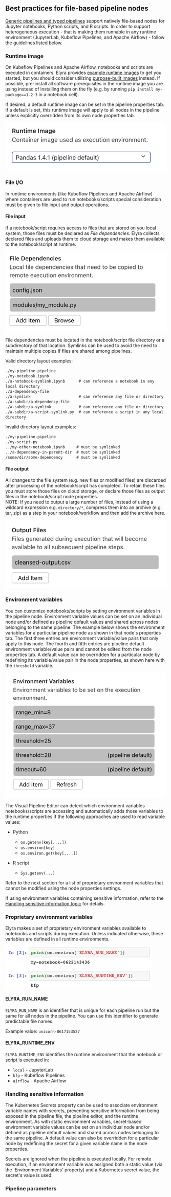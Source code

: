 <!--
{% comment %}
Copyright 2018-2022 Elyra Authors

Licensed under the Apache License, Version 2.0 (the "License");
you may not use this file except in compliance with the License.
You may obtain a copy of the License at

http://www.apache.org/licenses/LICENSE-2.0

Unless required by applicable law or agreed to in writing, software
distributed under the License is distributed on an "AS IS" BASIS,
WITHOUT WARRANTIES OR CONDITIONS OF ANY KIND, either express or implied.
See the License for the specific language governing permissions and
limitations under the License.
{% endcomment %}
-->
## Best practices for file-based pipeline nodes

[Generic pipelines and typed pipelines](pipelines.md) support natively file-based nodes for  Jupyter notebooks, Python scripts, and R scripts. In order to support heterogeneous execution - that is making them runnable in any runtime environment (JupyterLab, Kubeflow Pipelines, and Apache Airflow) - follow the guidelines listed below.

### Runtime image

On Kubeflow Pipelines and Apache Airflow, notebooks and scripts are executed in containers. Elyra provides [example runtime images](runtime-image-conf.md) to get you started, but you should consider utilizing [purpose-built images](../recipes/creating-a-custom-runtime-image.md) instead. If possible, pre-install all software prerequisites in the runtime image you are using instead of installing them on the fly (e.g. by running `pip install my-package==1.2.3` in a notebook cell).

If desired, a default runtime image can be set in the pipeline properties tab. If a default is set, this runtime image will apply to all nodes in the pipeline unless explicitly overridden from its own node properties tab.

![Default runtime image defined](../images/user_guide/best-practices-file-based-nodes/default-runtime-image.png)

### File I/O 

In runtime environments (like Kubeflow Pipelines and Apache Airflow) where containers are used to run notebooks/scripts special consideration must be given to file input and output operations.

#### File input

If a notebook/script requires access to files that are stored on you local system, those files must be declared as _File dependencies_. Elyra collects declared files and uploads them to cloud storage and makes them available to the notebook/script at runtime.

![Define file dependencies](../images/user_guide/best-practices-file-based-nodes/vpe-node-input-files.png)

File dependencies must be located in the notebook/script file directory or a subdirectory of that location. Symlinks can be used to avoid the need to maintain multiple copies if files are shared among pipelines.

Valid directory layout examples:

```
./my-pipeline.pipeline
./my-notebook.ipynb
./a-notebook-symlink.ipynb      # can reference a notebook in any local directory
./a-dependency-file               
./a-symlink                     # can reference any file or directory
./a-subdir/a-dependency-file
./a-subdir/a-symlink            # can reference any file or directory
./a-subdir/a-script-symlink.py  # can reference a script in any local directory
```

Invalid directory layout examples:
```
./my-pipeline.pipeline
./my-script.py
../my-other-notebook.ipynb     # must be symlinked
../a-dependency-in-parent-dir  # must be symlinked 
/some/dir/some-dependency      # must be symlinked
```

#### File output

All changes to the file system (e.g. new files or modified files) are discarded after processing of the notebook/script has completed. To retain these files you must store those files on cloud storage, or declare those files as output files in the notebook/script node properties.  
NOTE: If you need to output a large number of files, instead of using a wildcard expression e.g. `directory/*`, compress them into an archive (e.g. tar, zip) as a step in your notebook/workflow and then add the archive here.

![Define output files](../images/user_guide/best-practices-file-based-nodes/vpe-node-output-files.png)

### Environment variables

You can customize notebooks/scripts by setting environment variables in the pipeline node. Environment variable values can be set on an individual node and/or defined as pipeline default values and shared across nodes belonging to the same pipeline. The example below shows the environment variables for a particular pipeline node as shown in that node's properties tab. The first three entries are environment variable/value pairs that only apply to this node. The fourth and fifth entries are pipeline default environment variable/value pairs and cannot be edited from the node properties tab. A default value can be overridden for a particular node by redefining its variable/value pair in the node properties, as shown here with the `threshold` variable.

![Define environment variables](../images/user_guide/best-practices-file-based-nodes/vpe-node-env-vars.png)

The Visual Pipeline Editor can detect which environment variables notebooks/scripts are accessing and automatically adds those variables to the runtime properties if the following approaches are used to read variable values:

- Python
  - `os.getenv(key[,...])`
  - `os.environ[key]`
  - `os.environ.get(key[,...])`

- R script
  - `Sys.getenv(...)`

Refer to the next section for a list of proprietary environment variables that cannot be modified using the node properties settings.

If using environment variables containing sensitive information, refer to the [Handling sensitive information topic](#handling-sensitive-information) for details.

### Proprietary environment variables

Elyra makes a set of proprietary environment variables available to notebooks and scripts during execution. Unless indicated otherwise, these variables are defined in all runtime environments.

![Access proprietary environment variables](../images/user_guide/best-practices-file-based-nodes/elyra-env-vars.png)

#### ELYRA_RUN_NAME

`ELYRA_RUN_NAME` is an identifier that is unique for each pipeline run but the same for all nodes in the pipeline. You can use this identifier to generate predictable file names.

Example value: `unicorn-0617153527`

#### ELYRA_RUNTIME_ENV

`ELYRA_RUNTIME_ENV` identifies the runtime environment that the 
notebook or script is executed in:
- `local` - JupyterLab
- `kfp` - Kubeflow Pipelines
- `airflow` - Apache Airflow

### Handling sensitive information
The Kubernetes Secrets property can be used to associate environment variable names with secrets, preventing sensitive information from being exposed in the pipeline file, the pipeline editor, and the runtime environment. As with static environment variables, secret-based environment variable values can be set on an individual node and/or defined as pipeline default values and shared across nodes belonging to the same pipeline. A default value can also be overridden for a particular node by redefining the secret for a given variable name in the node properties.

Secrets are ignored when the pipeline is executed locally. For remote execution, if an environment variable was assigned both a static value (via the 'Environment Variables' property) and a Kubernetes secret value, the secret's value is used.


### Pipeline parameters
